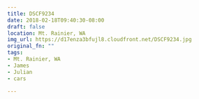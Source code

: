 ```yaml
---
title: DSCF9234
date: 2018-02-18T09:40:30-08:00
draft: false
location: Mt. Rainier, WA
img_url: https://d17enza3bfujl8.cloudfront.net/DSCF9234.jpg
original_fn: ""
tags:
- Mt. Rainier, WA
- James
- Julian
- cars

---
```

